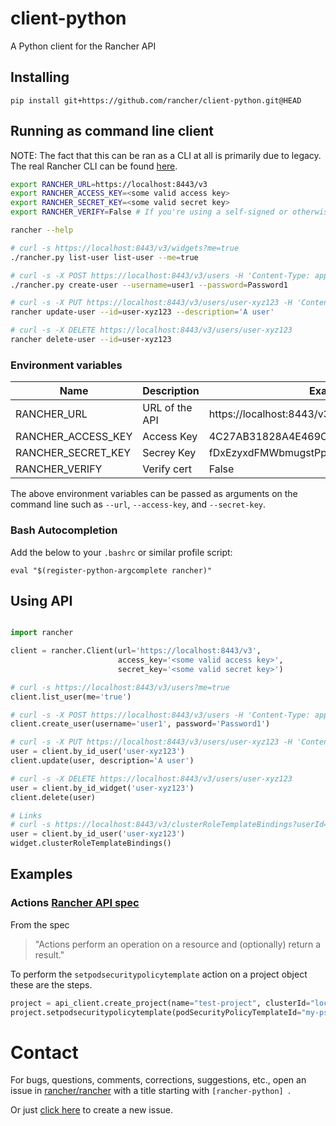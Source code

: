 # client-python

A Python client for the Rancher API

## Installing
```
pip install git+https://github.com/rancher/client-python.git@HEAD
```

## Running as command line client
NOTE: The fact that this can be ran as a CLI at all is primarily due to legacy. The real Rancher CLI can be found [here](https://github.com/rancher/cli).


```bash
export RANCHER_URL=https://localhost:8443/v3
export RANCHER_ACCESS_KEY=<some valid access key>
export RANCHER_SECRET_KEY=<some valid secret key>
export RANCHER_VERIFY=False # If you're using a self-signed or otherwise invalid cert

rancher --help

# curl -s https://localhost:8443/v3/widgets?me=true
./rancher.py list-user list-user --me=true

# curl -s -X POST https://localhost:8443/v3/users -H 'Content-Type: application/json' -d '{ "username" : "user1", "password": "Password1" }'
./rancher.py create-user --username=user1 --password=Password1

# curl -s -X PUT https://localhost:8443/v3/users/user-xyz123 -H 'Content-Type: application/json' -d '{ "description" : "A user" }'
rancher update-user --id=user-xyz123 --description='A user'

# curl -s -X DELETE https://localhost:8443/v3/users/user-xyz123
rancher delete-user --id=user-xyz123
```

### Environment variables

|Name               | Description    | Example                                 |
|-------------------|----------------|-----------------------------------------|
|RANCHER_URL        | URL of the API | https://localhost:8443/v3                |
|RANCHER_ACCESS_KEY | Access Key     | 4C27AB31828A4E469C09                    |
|RANCHER_SECRET_KEY | Secrey Key     | fDxEzyxdFMWbmugstPpzykj2qA84Tn9DPDiAc3Sb|
|RANCHER_VERIFY     | Verify cert    | False                                   |

The above environment variables can be passed as arguments on the command line such as `--url`, `--access-key`, and `--secret-key`.

### Bash Autocompletion

Add the below to your `.bashrc` or similar profile script:
```
eval "$(register-python-argcomplete rancher)"
```

## Using API

```python

import rancher

client = rancher.Client(url='https://localhost:8443/v3',
                        access_key='<some valid access key>',
                        secret_key='<some valid secret key>')

# curl -s https://localhost:8443/v3/users?me=true
client.list_user(me='true')

# curl -s -X POST https://localhost:8443/v3/users -H 'Content-Type: application/json' -d '{ "username" : "user1", "password": "Password1" }'
client.create_user(username='user1', password='Password1')

# curl -s -X PUT https://localhost:8443/v3/users/user-xyz123 -H 'Content-Type: application/json' -d '{ "description" : "A user" }'
user = client.by_id_user('user-xyz123')
client.update(user, description='A user')

# curl -s -X DELETE https://localhost:8443/v3/users/user-xyz123
user = client.by_id_widget('user-xyz123')
client.delete(user)

# Links
# curl -s https://localhost:8443/v3/clusterRoleTemplateBindings?userId=user-xyz123
user = client.by_id_user('user-xyz123')
widget.clusterRoleTemplateBindings()
```
## Examples

### Actions [Rancher API spec](https://github.com/rancher/api-spec/blob/master/specification.md#actions)
From the spec 
> "Actions perform an operation on a resource and (optionally) return a result."

To perform the `setpodsecuritypolicytemplate` action on a project object these are the steps.

```python
project = api_client.create_project(name="test-project", clusterId="local")
project.setpodsecuritypolicytemplate(podSecurityPolicyTemplateId="my-pspt")

```


# Contact
For bugs, questions, comments, corrections, suggestions, etc., open an issue in
 [rancher/rancher](//github.com/rancher/rancher/issues) with a title starting with `[rancher-python] `.

Or just [click here](//github.com/rancher/rancher/issues/new?title=%5Brancher-python%5D%20) to create a new issue.
